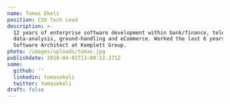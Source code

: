 ```yaml
---
name: Tomas Ekeli
position: CSU Tech Lead
description: >-
  12 years of enterprise software development within bank/finance, telecom,
  data-analysis, ground-handling and eCommerce. Worked the last 6 years as Lead
  Software Architect at Komplett Group.
photo: /images/uploads/tomas.jpg
publishdate: 2018-04-01T13:00:22.371Z
some:
  github: ''
  linkedin: tomasekeli
  twitter: tomasekeli
draft: false
---
```



